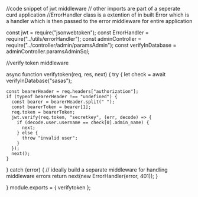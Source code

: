 //code snippet of jwt middleware
// other imports are part of a seperate curd application 
//ErrorHandler class is a extention of in built Error which is a handler which is then passed to the error middleware for entire application

const jwt = require("jsonwebtoken");
const ErrorHandler = require("../utils/errorHandler");
const adminController = require("../controller/admin/paramsAdmin");
const verifyInDatabase = adminController.paramsAdminSql;



//verify token middleware


async function verifytoken(req, res, next) {
  try {
    let check = await verifyInDatabase("sasas");
    
    const bearerHeader = req.headers["authorization"];
    if (typeof bearerHeader !== "undefined") {
      const bearer = bearerHeader.split(" ");
      const bearerToken = bearer[1];
      req.token = bearerToken;
      jwt.verify(req.token, "secretkey", (err, decode) => {
        if (decode.user.username == check[0].admin_name) {
          next;
        } else {
          throw "invalid user";
        }
      });
      next();
    }
  } catch (error) {
    // ideally build a separate middleware for handling middleware errors
    return next(new ErrorHandler(error, 401));
  }
  
  
}
module.exports = { verifytoken };
